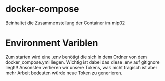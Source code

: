 # docker-compose
Beinhaltet die Zusammenstellung der Container im mip02 

# Environment Variblen
Zum starten wird eine .env benötigt die sich in dem Ordner von dem docker_compose.yml liegen.
Wichtig ist dabei das diese .env auf gitignore liegt!!!
Ansonsten verlieren wir unsere Tokens, was nicht tragisch ist aber mehr Arbeit bedeuten würde neue Token zu generieren.
